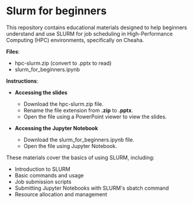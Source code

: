 # Slurm for beginners

This repository contains educational materials designed to help beginners understand and use SLURM for job scheduling in High-Performance Computing (HPC) environments, specifically on Cheaha.

**Files**:

- hpc-slurm.zip (convert to .pptx to read)
- slurm_for_beginners.ipynb

**Instructions**:

- **Accessing the slides**
  - Download the hpc-slurm.zip file.
  - Rename the file extension from **.zip** to **.pptx**.
  - Open the file using a PowerPoint viewer to view the slides.

- **Accessing the Jupyter Notebook**
  - Download the slurm_for_beginners.ipynb file.
  - Open the file using Jupyter Notebook.

These materials cover the basics of using SLURM, including:

- Introduction to SLURM
- Basic commands and usage
- Job submission scripts
- Submitting Jupyter Notebooks with SLURM's sbatch command 
- Resource allocation and management